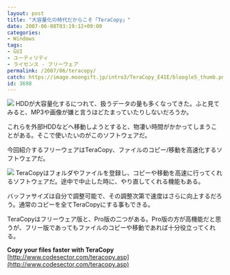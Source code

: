 ```yaml
---
layout: post
title: "大容量化の時代だからこそ「TeraCopy」"
date: 2007-06-08T03:19:12+09:00
categories:
- Windows
tags: 
- GUI
- ユーティリティ
- ライセンス - フリーウェア
permalink: /2007/06/teracopy/
catch: https://image.moongift.jp/intro3/TeraCopy_E41E/bloogle5_thumb.png
id: 3698
---
```

[![](https://image.moongift.jp/intro3/TeraCopy_E41E/bloogle4_thumb.png)](https://image.moongift.jp/intro3/TeraCopy_E41E/bloogle42.png) HDDが大容量化するにつれて、扱うデータの量も多くなってきた。ふと見てみると、MP3や画像が嫌と言うほどたまっていたりしないだろうか。   
  
これらを外部HDDなどへ移動しようとすると、物凄い時間がかかってしまうことがある。そこで使いたいのがこのソフトウェアだ。   
  
今回紹介するフリーウェアはTeraCopy、ファイルのコピー/移動を高速化するソフトウェアだ。   
  
<!--more-->  
  
[![](https://image.moongift.jp/intro3/TeraCopy_E41E/bloogle5_thumb.png)](https://image.moongift.jp/intro3/TeraCopy_E41E/bloogle52.png) TeraCopyはフォルダやファイルを登録し、コピーや移動を高速に行ってくれるソフトウェアだ。途中で中止した時に、やり直してくれる機能もある。   
  
バッファサイズは自分で調整可能で、その調整次第で速度はさらに向上するだろう。通常のコピーを全てTeraCopyにする事もできる。   
  
TeraCopyはフリーウェア版と、Pro版の二つがある。Pro版の方が高機能だと思うが、フリー版であってもファイルのコピーや移動であれば十分役立ってくれる。   
  
**Copy your files faster with TeraCopy**  
[http://www.codesector.com/teracopy.asp](http://www.codesector.com/teracopy.asp)